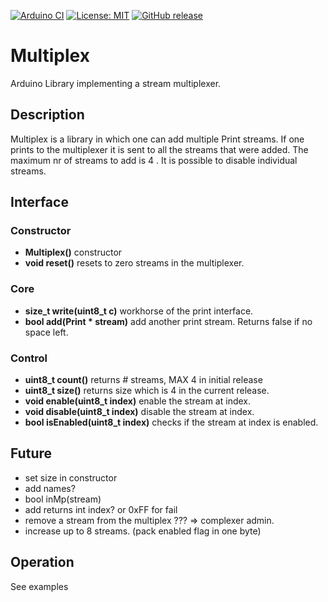 
[![Arduino CI](https://github.com/RobTillaart/Multiplex/workflows/Arduino%20CI/badge.svg)](https://github.com/marketplace/actions/arduino_ci)
[![License: MIT](https://img.shields.io/badge/license-MIT-green.svg)](https://github.com/RobTillaart/Multiplex/blob/master/LICENSE)
[![GitHub release](https://img.shields.io/github/release/RobTillaart/Multiplex.svg?maxAge=3600)](https://github.com/RobTillaart/Multiplex/releases)


# Multiplex

Arduino Library implementing a stream multiplexer.


## Description

Multiplex is a library in which one can add multiple Print streams. 
If one prints to the multiplexer it is sent to all the streams that were added.
The maximum nr of streams to add is 4 .
It is possible to disable individual streams.


## Interface


### Constructor

- **Multiplex()** constructor
- **void reset()** resets to zero streams in the multiplexer.

### Core

- **size_t write(uint8_t c)** workhorse of the print interface.
- **bool add(Print \* stream)** add another print stream. 
Returns false if no space left.


### Control

- **uint8_t count()** returns # streams, MAX 4 in initial release
- **uint8_t size()** returns size which is 4 in the current release.
- **void enable(uint8_t index)** enable the stream at index.
- **void disable(uint8_t index)** disable the stream at index.
- **bool isEnabled(uint8_t index)** checks if the stream at index is enabled.


## Future

- set size in constructor
- add names?
- bool inMp(stream)
- add returns int index?  or 0xFF for fail
- remove a stream from the multiplex ???  => complexer admin.
- increase up to 8 streams. (pack enabled flag in one byte)


## Operation

See examples
